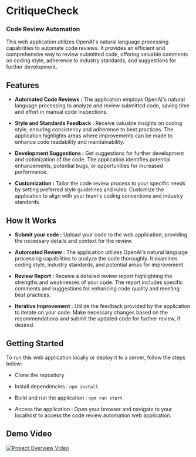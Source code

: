 # CritiqueCheck

### Code Review Automation

This web application utilizes OpenAI's natural language processing capabilities to automate code reviews. It provides an efficient and comprehensive way to review submitted code, offering valuable comments on coding style, adherence to industry standards, and suggestions for further development.

## Features

- **Automated Code Reviews :** The application employs OpenAI's natural language processing to analyze and review submitted code, saving time and effort in manual code inspections.

- **Style and Standards Feedback :** Receive valuable insights on coding style, ensuring consistency and adherence to best practices. The application highlights areas where improvements can be made to enhance code readability and maintainability.

- **Development Suggestions :** Get suggestions for further development and optimization of the code. The application identifies potential enhancements, potential bugs, or opportunities for increased performance.

- **Customization :** Tailor the code review process to your specific needs by setting preferred style guidelines and rules. Customize the application to align with your team's coding conventions and industry standards.

## How It Works

- **Submit your code :** Upload your code to the web application, providing the necessary details and context for the review.

- **Automated Review :** The application utilizes OpenAI's natural language processing capabilities to analyze the code thoroughly. It examines coding style, industry standards, and potential areas for improvement.

- **Review Report :** Receive a detailed review report highlighting the strengths and weaknesses of your code. The report includes specific comments and suggestions for enhancing code quality and meeting best practices.

- **Iterative Improvement :** Utilize the feedback provided by the application to iterate on your code. Make necessary changes based on the recommendations and submit the updated code for further review, if desired.

## Getting Started

To run this web application locally or deploy it to a server, follow the steps below:

- Clone the repository

- Install dependencies : `npm install`

- Build and run the application : `npm run start`

- Access the application : Open your browser and navigate to your localhost to access the code review automation web application.

## Demo Video

[![Project Overview Video](https://img.youtube.com/vi/g1Sk1yxhTuo/0.jpg)](https://www.youtube.com/watch?v=g1Sk1yxhTuo)
